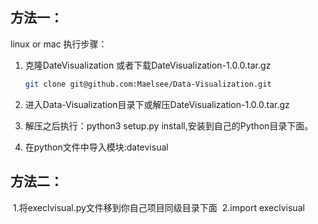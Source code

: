 ## 方法一：

linux or mac 执行步骤：

1. 克隆DateVisualization 或者下载DateVisualization-1.0.0.tar.gz

   ```bash
   git clone git@github.com:Maelsee/Data-Visualization.git
   ```

2. 进入Data-Visualization目录下或解压DateVisualization-1.0.0.tar.gz

3. 解压之后执行：python3 setup.py install,安装到自己的Python目录下面。

4. 在python文件中导入模块:datevisual 

## 方法二：

​    1.将execlvisual.py文件移到你自己项目同级目录下面
​    2.import execlvisual